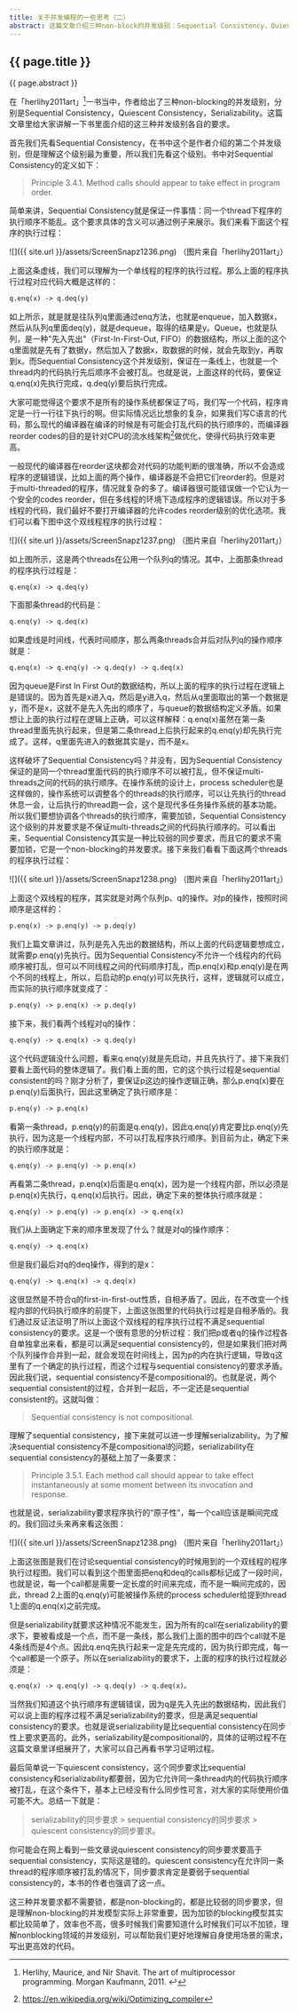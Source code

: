```yaml
---
title: 关于并发编程的一些思考（二）
abstract: 这篇文章介绍三种non-block的并发级别：Sequential Consistency，Quiescent Consistency和Serializability。
---
```


## {{ page.title }}

{{ page.abstract }}

在「herlihy2011art」[^1]一书当中，作者给出了三种non-blocking的并发级别，分别是Sequential Consistency，Quiescent Consistency，Serializability。这篇文章里给大家讲解一下书里面介绍的这三种并发级别各自的要求。

[^1]: Herlihy, Maurice, and Nir Shavit. The art of multiprocessor programming. Morgan Kaufmann, 2011. ↩

首先我们先看Sequential Consistency，在书中这个是作者介绍的第二个并发级别，但是理解这个级别最为重要，所以我们先看这个级别。书中对Sequential Consistency的定义如下：

> Principle 3.4.1. Method calls should appear to take effect in program order.

简单来讲，Sequential Consistency就是保证一件事情：同一个thread下程序的执行顺序不能乱。这个要求具体的含义可以通过例子来展示。我们来看下面这个程序的执行过程：

![]({{ site.url }}/assets/ScreenSnapz1236.png)
（图片来自「herlihy2011art」）

上面这条虚线，我们可以理解为一个单线程的程序的执行过程。那么上面的程序执行过程对应代码大概是这样的：

```txt
q.enq(x) -> q.deq(y)
```

如上所示，就是就是往队列q里面通过enq方法，也就是enqueue，加入数据x，然后从队列q里面deq(y)，就是dequeue，取得的结果是y。Queue，也就是队列，是一种"先入先出"（First-In-First-Out, FIFO）的数据结构，所以上面的这个q里面就是先有了数据y，然后加入了数据x，取数据的时候，就会先取到y，再取到x。而Sequential Consistency这个并发级别，保证在一条线上，也就是一个thread内的代码执行先后顺序不会被打乱。也就是说，上面这样的代码，要保证q.enq(x)先执行完成，q.deq(y)要后执行完成。

大家可能觉得这个要求不是所有的操作系统都保证了吗，我们写一个代码，程序肯定是一行一行往下执行的啊。但实际情况远比想象的复杂，如果我们写C语言的代码，那么现代的编译器在编译的时候是有可能会打乱代码的执行顺序的，而编译器reorder codes的目的是针对CPU的流水线架构[^2]做优化，使得代码执行效率更高。

[^2]: https://en.wikipedia.org/wiki/Optimizing_compiler

一般现代的编译器在reorder这块都会对代码的功能判断的很准确，所以不会造成程序的逻辑错误，比如上面的两个操作，编译器是不会把它们reorder的。但是对于multi-threaded的程序，情况就复杂的多了。编译器很可能错误做一个它认为一个安全的codes reorder，但在多线程的环境下造成程序的逻辑错误。所以对于多线程的代码，我们最好不要打开编译器的允许codes reorder级别的优化选项。我们可以看下图中这个双线程程序的执行过程：

![]({{ site.url }}/assets/ScreenSnapz1237.png)
（图片来自「herlihy2011art」）

如上图所示，这是两个threads在公用一个队列q的情况。其中，上面那条thread的程序执行过程是：

```txt
q.enq(x) -> q.deq(y)
```

下面那条thread的代码是：

```txt
q.enq(y) -> q.deq(x)
```

如果虚线是时间线，代表时间顺序，那么两条threads合并后对队列q的操作顺序就是：

```txt
q.enq(x) -> q.enq(y) -> q.deq(y) -> q.deq(x)
```

因为queue是First In First Out的数据结构，所以上面的程序的执行过程在逻辑上是错误的。因为首先是x进入q，然后是y进入q，然后从q里面取出的第一个数据是y，而不是x，这就不是先入先出的顺序了，与queue的数据结构定义矛盾。如果想让上面的执行过程在逻辑上正确，可以这样解释：q.enq(x)虽然在第一条thread里面先执行起来，但是第二条thread上后执行起来的q.enq(y)却先执行完成了。这样，q里面先进入的数据其实是y，而不是x。

这样破坏了Sequential Consistency吗？并没有，因为Sequential Consistency保证的是同一个thread里面代码的执行顺序不可以被打乱，但不保证multi-threads之间的代码的执行顺序。在操作系统的设计上，process scheduler也是这样做的，操作系统可以调整各个的threads的执行顺序，可以让先执行的thread休息一会，让后执行的thread跑一会，这个是现代多任务操作系统的基本功能。所以我们要想协调各个threads的执行顺序，需要加锁，Sequential Consistency这个级别的并发要求是不保证multi-threads之间的代码执行顺序的。可以看出来，Sequential Consistency其实是一种比较弱的同步要求，而且它的要求不需要加锁，它是一个non-blocking的并发要求。接下来我们看看下面这两个threads的程序执行过程：

![]({{ site.url }}/assets/ScreenSnapz1238.png)
（图片来自「herlihy2011art」）

上面这个双线程的程序，其实就是对两个队列p、q的操作。对p的操作，按照时间顺序是这样的：

```txt
p.enq(x) -> p.enq(y) -> p.deq(y)
```

我们上篇文章讲过，队列是先入先出的数据结构，所以上面的代码逻辑要想成立，就需要p.enq(y)先执行。因为Sequential Consistency不允许一个线程内的代码顺序被打乱，但可以不同线程之间的代码顺序打乱，而p.enq(x)和p.enq(y)是在两个不同的线程上，所以，后启动的p.enq(y)可以先执行，这样，逻辑就可以成立，而实际的执行顺序就变成了：

```txt
p.enq(y) -> p.enq(x) -> p.deq(y)
```

接下来，我们看两个线程对q的操作：

```txt
q.enq(y) -> q.enq(x) -> q.deq(y)
```

这个代码逻辑没什么问题，看来q.enq(y)就是先启动，并且先执行了。接下来我们要看上面代码的整体逻辑了。我们看上面的图，它的这个执行过程是sequential consistent的吗？刚才分析了，要保证p这边的操作逻辑正确，那么p.enq(x)要在p.enq(y)后面执行，因此这里确定了执行顺序是：

```txt
p.enq(y) -> p.enq(x)
```

看第一条thread，p.enq(y)的前面是q.enq(y)，因此q.enq(y)肯定要比p.enq(y)先执行，因为这是一个线程内部，不可以打乱程序执行顺序。到目前为止，确定下来的执行顺序就是：

```txt
q.enq(y) -> p.enq(y) -> p.enq(x)
```

再看第二条thread，p.enq(x)后面是q.enq(x)，因为是一个线程内部，所以必须是p.enq(x)先执行，q.enq(x)后执行。因此，确定下来的整体执行顺序就是：

```txt
q.enq(y) -> p.enq(y) -> p.enq(x) -> q.enq(x)
```

我们从上面确定下来的顺序里发现了什么？就是对q的操作顺序：

```txt
q.enq(y) -> q.enq(x)
```

但是我们最后对q的deq操作，得到的是x：

```txt
q.enq(y) -> q.enq(x) -> q.deq(x)
```

这很显然是不符合q的first-in-first-out性质，自相矛盾了。因此，在不改变一个线程内部的代码执行顺序的前提下，上面这张图里的代码执行过程是自相矛盾的。我们通过反证法证明了所以上面这个双线程的程序执行过程不满足sequential consistency的要求。这是一个很有意思的分析过程：我们把p或者q的操作过程各自单独拿出来看，都是可以满足sequential consistency的，但是如果我们把对两个队列操作合并到一起，就会发现在时间线上，因为p的内在执行逻辑，导致q这里有了一个确定的执行过程，而这个过程与sequential consistency的要求矛盾。因此我们说，sequential consistency不是compositional的。也就是说，两个sequential consistent的过程，合并到一起后，不一定还是sequential consistent的。这就叫做：

> Sequential consistency is not compositional. 

理解了sequential consistency，接下来就可以进一步理解serializability。为了解决sequential consistency不是compositional的问题，serializability在sequential consistency的基础上加了一条要求：

> Principle 3.5.1. Each method call should appear to take effect instantaneously at some moment between its invocation and response.

也就是说，serializability要求程序执行的“原子性”，每一个call应该是瞬间完成的。我们回过头来再来看这张图：

![]({{ site.url }}/assets/ScreenSnapz1238.png)
（图片来自「herlihy2011art」）

上面这张图是我们在讨论sequential consistency的时候用到的一个双线程的程序执行过程图。我们可以看到这个图里面把enq和deq的calls都标记成了一段时间，也就是说，每一个call都是需要一定长度的时间来完成，而不是一瞬间完成的，因此，thread 2上面的q.enq(y)可能被操作系统的process scheduler给提到thread 1上面的q.enq(x)之前完成。

但是serializability就要求这种情况不能发生，因为所有的call在serializability的要求下，要被看成是一个点，而不是一条线，那么我们上面的图中的四个call就不是4条线而是4个点。因此q.enq先执行起来一定是先完成的，因为执行即完成，每一个call都是一个原子。所以在serializability的要求下，上面的程序的执行过程就必须是：

```txt
q.enq(x) -> q.enq(y) -> q.deq(y) -> q.deq(x)。
```

当然我们知道这个执行顺序有逻辑错误，因为q是先入先出的数据结构，因此我们可以说上面的程序过程不满足serializability的要求，但是满足sequential consistency的要求。也就是说serializability是比sequential consistency在同步性上要求更高的。此外，serializability是compositional的，具体的证明过程不在这篇文章里详细展开了，大家可以自己再看书学习证明过程。

最后简单说一下quiescent consistency，这个同步要求比sequential consistency和serializability都要弱，因为它允许同一条thread内的代码执行顺序被打乱，在这个条件下，基本上已经没有什么同步性可言，对大家的实际使用价值可能不大。总结一下就是：

> serializability的同步要求 > sequential consistency的同步要求 > quiescent consistency的同步要求。

你可能会在网上看到一些文章说quiescent consistency的同步要求要高于sequential consistency，实际这是错的。quiescent consistency在允许同一条thread的程序顺序被打乱的情况下，同步要求肯定是要弱于sequential consistency的，本书的作者也强调了这一点。

这三种并发要求都不需要锁，都是non-blocking的，都是比较弱的同步要求，但是理解non-blocking的并发模型实际上非常重要，因为加锁的blocking模型其实都比较简单了，效率也不高，很多时候我们需要知道什么时候我们可以不加锁，理解nonblocking领域的并发级别，可以帮助我们更好地理解自身使用场景的需求，写出更高效的代码。